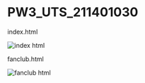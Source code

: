 # PW3_UTS_211401030

index.html

![index html](https://user-images.githubusercontent.com/114636840/200112169-22cb857c-1448-462a-b1ff-e52527b60081.jpeg)

fanclub.html

![fanclub html](https://user-images.githubusercontent.com/114636840/200112192-f2e2d63a-c2be-4f6b-91b1-d8a65d2a3ecf.jpeg)
